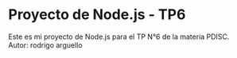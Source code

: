 # Proyecto de Node.js - TP6

Este es mi proyecto de Node.js para el TP N°6 de la materia PDISC.  
Autor: rodrigo arguello
